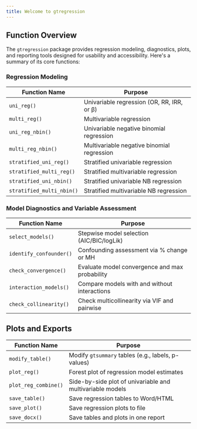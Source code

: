 ```yaml
---
title: Welcome to gtregression
---
```


## Function Overview

The `gtregression` package provides regression modeling, diagnostics, plots, and reporting tools designed for usability and accessibility. Here's a summary of its core functions:

### Regression Modeling

| Function Name             | Purpose                                        |
|---------------------------|------------------------------------------------|
| `uni_reg()`               | Univariable regression (OR, RR, IRR, or β)     |
| `multi_reg()`             | Multivariable regression                       |
| `uni_reg_nbin()`          | Univariable negative binomial regression       |
| `multi_reg_nbin()`        | Multivariable negative binomial regression     |
| `stratified_uni_reg()`    | Stratified univariable regression              |
| `stratified_multi_reg()`  | Stratified multivariable regression            |
| `stratified_uni_nbin()`   | Stratified univariable NB regression           |
| `stratified_multi_nbin()` | Stratified multivariable NB regression         |

### Model Diagnostics and Variable Assessment

| Function Name             | Purpose                                        |
|---------------------------|------------------------------------------------|
| `select_models()`         | Stepwise model selection (AIC/BIC/logLik)      |
| `identify_confounder()`   | Confounding assessment via % change or MH      |
| `check_convergence()`     | Evaluate model convergence and max probability |
| `interaction_models()`    | Compare models with and without interactions   |
| `check_collinearity()`    | Check multicollinearity via VIF and pairwise   |

## Plots and Exports

| Function Name        | Purpose                                             |
|----------------------|-----------------------------------------------------|
| `modify_table()`     | Modify `gtsummary` tables (e.g., labels, p-values)  |
| `plot_reg()`         | Forest plot of regression model estimates           |
| `plot_reg_combine()` | Side-by-side plot of univariable and multivariable models |
| `save_table()`       | Save regression tables to Word/HTML                  |
| `save_plot()`        | Save regression plots to file                        |
| `save_docx()`        | Save tables and plots in one report                  |

